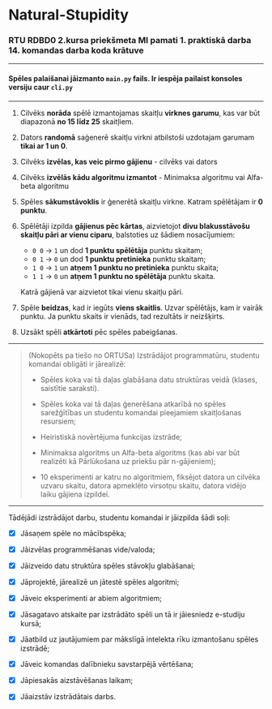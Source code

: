 # Natural-Stupidity
### RTU RDBD0 2.kursa priekšmeta MI pamati 1. praktiskā darba 14. komandas darba koda krātuve
----------------
#### Spēles palaišanai jāizmanto `main.py` fails. Ir iespēja pailaist konsoles versiju caur `cli.py`
---------------

1) Cilvēks **norāda** spēlē izmantojamas skaitļu **virknes garumu**, kas var būt diapazonā **no 15 līdz 25** skaitļiem. 

2) Dators **randomā** saģenerē skaitļu virkni atbilstoši uzdotajam garumam **tikai ar 1 un 0**.

3) Cilvēks **izvēlas, kas veic pirmo gājienu** - cilvēks vai dators

4) Cilvēks **izvēlās kādu algoritmu izmantot** - Minimaksa algoritmu vai Alfa-beta algoritmu

5) Spēles **sākumstāvoklis** ir ģenerētā skaitļu virkne. Katram spēlētājam ir **0 punktu**. 

6) Spēlētāji izpilda **gājienus pēc kārtas**, aizvietojot **divu blakusstāvošu skaitļu pāri ar vienu ciparu**, balstoties uz šādiem nosacījumiem: 
   	* `0 0` → `1` un dod **1 punktu spēlētāja** punktu skaitam; 
	* `0 1` → `0` un dod **1 punktu pretinieka** punktu skaitam;
	* `1 0` → `1` un **atņem 1 punktu no pretinieka** punktu skaita;
	* `1 1` → `0` un **atņem 1 punktu no spēlētāja** punktu skaita.

	Katrā gājienā var aizvietot tikai vienu skaitļu pāri. 

7) Spēle **beidzas**, kad ir iegūts **viens skaitlis**. Uzvar spēlētājs, kam ir vairāk punktu. Ja punktu skaits ir vienāds, tad rezultāts ir neizšķirts.

8) Uzsākt spēli **atkārtoti** pēc spēles pabeigšanas.

-------------------------------------------------------------

> (Nokopēts pa tiešo no ORTUSa) Izstrādājot programmatūru, studentu komandai obligāti ir jārealizē: 
> * Spēles koka vai tā daļas glabāšana datu struktūras veidā (klases, saistītie saraksti).
>
> * Spēles koka vai tā daļas ģenerēšana atkarībā no spēles sarežģītības un studentu komandai pieejamiem skaitļošanas resursiem;
>
> * Heiristiskā novērtējuma funkcijas izstrāde;
>
> * Minimaksa algoritms un Alfa-beta algoritms (kas abi var būt realizēti kā Pārlūkošana uz priekšu pār n-gājieniem);
>
> * 10 eksperimenti ar katru no algoritmiem, fiksējot datora un cilvēka uzvaru skaitu, datora apmeklēto virsotņu skaitu, datora vidējo laiku gājiena izpildei.

--------------------------------------------------------------------
Tādējādi izstrādājot darbu, studentu komandai ir jāizpilda šādi soļi:

- [x] Jāsaņem spēle no mācībspēka;

- [x] Jāizvēlas programmēšanas vide/valoda;

- [x] Jāizveido datu struktūra spēles stāvokļu glabāšanai;

- [x] Jāprojektē, jārealizē un jātestē spēles algoritmi;

- [x] Jāveic eksperimenti ar abiem algoritmiem;

- [x] Jāsagatavo atskaite par izstrādāto spēli un tā ir jāiesniedz e-studiju kursā;

- [x] Jāatbild uz jautājumiem par mākslīgā intelekta rīku izmantošanu spēles izstrādē;

- [x] Jāveic komandas dalībnieku savstarpējā vērtēšana;

- [x] Jāpiesakās aizstāvēšanas laikam;

- [x] Jāaizstāv izstrādātais darbs.
